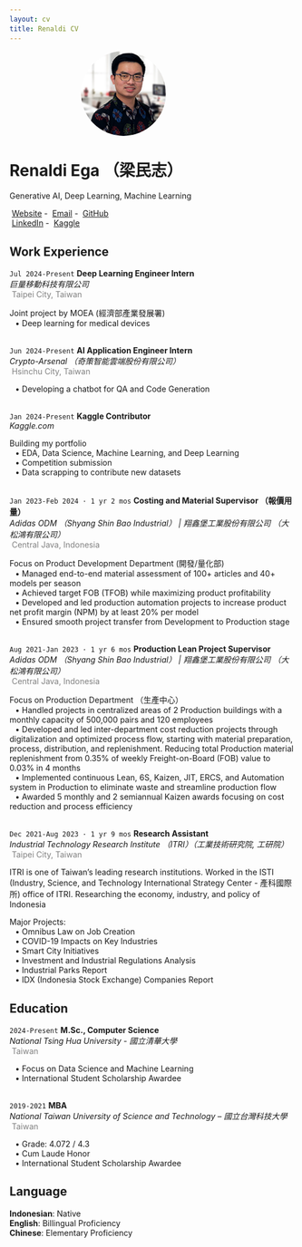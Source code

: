 ```yaml
---
layout: cv
title: Renaldi CV
---
```

<div style="position: relative; left: 25%; display: flex; align-items: center;">
  <img src="assets/headshot_circle.png" alt="Profile Picture" style="width: 150px; height: 150px; border-radius: 50%; margin-right: 20px;">
</div>

# Renaldi Ega （梁民志）
Generative AI, Deep Learning, Machine Learning

<div id="webaddress">
  <i class="fa-solid fa-house"></i>&nbsp;<a href="https://renaldie.github.io">Website</a> -
  <i class="fa-solid fa-envelope"></i>&nbsp;<a href="mailto:renega99@gmail.com">Email</a> - 
  <i class="fa-brands fa-github"></i>&nbsp;<a href="https://github.com/renaldie">GitHub</a><br/>
  <i class="fa-brands fa-linkedin"></i>&nbsp;<a href="https://www.linkedin.com/in/ren-e">LinkedIn</a> - 
  <i class="fa-brands fa-kaggle"></i>&nbsp;<a href="https://www.kaggle.com/eren2222">Kaggle</a>
</div>

<!------------------------------------------------------------------ Work Experience ------------------------------------------------------------------->
## Work Experience

`Jul 2024-Present`
**Deep Learning Engineer Intern**<br/>
*巨量移動科技有限公司*<br/>
<i class="fa-solid fa-location-dot"></i>&nbsp;<span style="color:#808080">Taipei City, Taiwan</span>

Joint project by MOEA (經濟部產業發展署)<br/>
<span style="margin-left: 10px;">• Deep learning for medical devices<br/><br/>

`Jun 2024-Present`
**AI Application Engineer Intern**<br/>
*Crypto-Arsenal （奇策智能雲端股份有限公司）*<br/>
<i class="fa-solid fa-location-dot"></i>&nbsp;<span style="color:#808080">Hsinchu City, Taiwan</span>

<span style="margin-left: 10px;">• Developing a chatbot for QA and Code Generation<br/><br/>

`Jan 2024-Present`
**Kaggle Contributor**<br/>
*Kaggle.com*

Building my portfolio<br/>
<span style="margin-left: 10px;">• EDA, Data Science, Machine Learning, and Deep Learning<br/>
<span style="margin-left: 10px;">• Competition submission<br/>
<span style="margin-left: 10px;">• Data scrapping to contribute new datasets<br/><br/>

`Jan 2023-Feb 2024 · 1 yr 2 mos`
**Costing and Material Supervisor （報價用量）**<br/>
*Adidas ODM （Shyang Shin Bao Industrial） | 翔鑫堡工業股份有限公司 （大松鴻有限公司）*<br/>
<i class="fa-solid fa-location-dot"></i>&nbsp;<span style="color:#808080">Central Java, Indonesia</span>

Focus on Product Development Department (開發/量化部)<br/>
<span style="margin-left: 10px;">• Managed end-to-end material assessment of 100+ articles and 40+ models per season<br/>
<span style="margin-left: 10px;">• Achieved target FOB (TFOB) while maximizing product profitability<br/>
<span style="margin-left: 10px;">• Developed and led production automation projects to increase product net profit margin (NPM) by at least 20% per model<br/>
<span style="margin-left: 10px;">• Ensured smooth project transfer from Development to Production stage<br/><br/>

`Aug 2021-Jan 2023 · 1 yr 6 mos`
**Production Lean Project Supervisor**<br/>
*Adidas ODM （Shyang Shin Bao Industrial） | 翔鑫堡工業股份有限公司 （大松鴻有限公司）*<br/>
<i class="fa-solid fa-location-dot">&nbsp;</i><span style="color:#808080">Central Java, Indonesia</span>

Focus on Production Department （生產中心）<br/>
<span style="margin-left: 10px;">• Handled projects in centralized areas of 2 Production buildings with a monthly capacity of 500,000 pairs and 120 employees<br/>
<span style="margin-left: 10px;">• Developed and led inter-department cost reduction projects through digitalization and optimized process flow, starting with material preparation, process, distribution, and replenishment. Reducing total Production material replenishment from 0.35% of weekly Freight-on-Board (FOB) value to 0.03% in 4 months<br/>
<span style="margin-left: 10px;">• Implemented continuous Lean, 6S, Kaizen, JIT, ERCS, and Automation system in Production to eliminate waste and streamline production flow<br/>
<span style="margin-left: 10px;">• Awarded 5 monthly and 2 semiannual Kaizen awards focusing on cost reduction and process efficiency<br/><br/>

`Dec 2021-Aug 2023 · 1 yr 9 mos`
**Research Assistant**<br/>
*Industrial Technology Research Institute （ITRI）（工業技術研究院, 工研院）*<br/>
<i class="fa-solid fa-location-dot"></i>&nbsp;<span style="color:#808080">Taipei City, Taiwan</span>

ITRI is one of Taiwan’s leading research institutions. Worked in the ISTI (Industry, Science, and Technology International Strategy Center - 產科國際所) office of ITRI. Researching the economy, industry, and policy of Indonesia

Major Projects:<br/>
<span style="margin-left: 10px;">• Omnibus Law on Job Creation<br/>
<span style="margin-left: 10px;">• COVID-19 Impacts on Key Industries<br/>
<span style="margin-left: 10px;">• Smart City Initiatives<br/>
<span style="margin-left: 10px;">• Investment and Industrial Regulations Analysis<br/>
<span style="margin-left: 10px;">• Industrial Parks Report<br/>
<span style="margin-left: 10px;">• IDX (Indonesia Stock Exchange) Companies Report

<!----------------------------------------------------------------------- Education ------------------------------------------------------------------------>
## Education

`2024-Present`
**M.Sc., Computer Science**<br/>
*National Tsing Hua University - 國立清華大學*<br/>
<i class="fa-solid fa-location-dot"></i>&nbsp;<span style="color:#808080">Taiwan</span>

<span style="margin-left: 10px;">• Focus on Data Science and Machine Learning<br/>
<span style="margin-left: 10px;">• International Student Scholarship Awardee<br/><br/>

`2019-2021`
**MBA**<br/>
*National Taiwan University of Science and Technology – 國立台灣科技大學*<br/>
<i class="fa-solid fa-location-dot"></i>&nbsp;<span style="color:#808080">Taiwan</span>

<span style="margin-left: 10px;">• Grade: 4.072 / 4.3<br/>
<span style="margin-left: 10px;">• Cum Laude Honor<br/>
<span style="margin-left: 10px;">• International Student Scholarship Awardee<br/>

<!-------------------------------------------------------------------------- Language ------------------------------------------------------------------------->
## Language

**Indonesian**: Native<br/>
**English**: Billingual Proficiency<br/>
**Chinese**: Elementary Proficiency<br/>


<!-- ### Footer

Last updated: June 2024 -->
